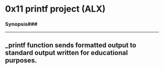 # 0x11 printf project (ALX)

### Synopsis###
-------------------------
_printf function sends __formatted__ output to standard output written for educational purposes.
-------------------------

